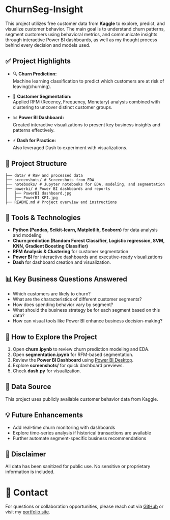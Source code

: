 # ChurnSeg-Insight

This project utilizes free customer data from **Kaggle** to explore, predict, and visualize customer behavior. The main goal is to understand churn patterns, segment customers using behavioral metrics, and communicate insights through interactive Power BI dashboards, as well as my thought process behind every decision and models used. 

## ✅ Project Highlights

- 🔍 **Churn Prediction:**  
  Machine learning classification to predict which customers are at risk of leaving(churning). 

- 🧩 **Customer Segmentation:**  
  Applied RFM (Recency, Frequency, Monetary) analysis combined with clustering to uncover distinct customer groups.

- 📊 **Power BI Dashboard:**  
  Created interactive visualizations to present key business insights and patterns effectively.

- ⚡ **Dash for Practice:**  
  Also leveraged Dash to experiment with visualizations.

## 📁 Project Structure

```
├── data/ # Raw and processed data
├── screenshots/ # Screenshots from EDA
├── notebooks/ # Jupyter notebooks for EDA, modeling, and segmentation
├── powerbi/ # Power BI dashboards and reports
│   ├── PowerBI dashboard.jpg
│   ├── PowerBI KPI.jpg
├── README.md # Project overview and instructions

```

## 🔧 Tools & Technologies

- **Python (Pandas, Scikit-learn, Matplotlib, Seaborn)** for data analysis and modeling  
- **Churn prediction (Random Forest Classifier, Logistic regression, SVM, KNN, Gradient Boosting Classifier)** 
- **RFM Analysis & Clustering** for customer segmentation  
- **Power BI** for interactive dashboards and executive-ready visualizations  
- **Dash** for dashboard creation and visualization. 

## 📊 Key Business Questions Answered

- Which customers are likely to churn?  
- What are the characteristics of different customer segments?  
- How does spending behavior vary by segment?  
- What should the business strategy be for each segment based on this data? 
- How can visual tools like Power BI enhance business decision-making?  

## 🚀 How to Explore the Project

1. Open **churn.ipynb** to review churn prediction modeling and EDA.  
2. Open **segmentation.ipynb** for RFM-based segmentation.  
3. Review the **Power BI Dashboard** using [Power BI Desktop](https://powerbi.microsoft.com/).  
4. Explore **screenshots/** for quick dashboard previews.  
5. Check **dash.py** for visualization.

## 📂 Data Source

This project uses publicly available customer behavior data from Kaggle.

## 💡 Future Enhancements

- Add real-time churn monitoring with dashboards  
- Explore time-series analysis if historical transactions are available  
- Further automate segment-specific business recommendations  

## 📝 Disclaimer

All data has been sanitized for public use. No sensitive or proprietary information is included.

# 🎯 Contact

For questions or collaboration opportunities, please reach out via [GitHub](https://github.com/baksben) or visit my [portfolio site](https://baksben.github.io/#contact).
